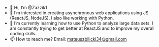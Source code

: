 - 👋 Hi, I’m @Zazzik1
- 👀 I’m interested in creating asynchronous web applications using JS (ReactJS, NodeJS). I also like working with Python.
- 🌱 I’m currently learning how to use Python to analyze large data sets. I am constantly trying to get better at ReactJS and to improve my overall coding skills.
- 📫 How to reach me? Email: mateuszbilicki34@gmail.com

